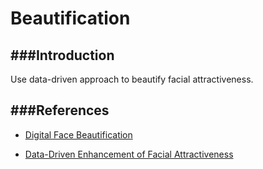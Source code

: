 # Beautification

###Introduction
---
Use data-driven approach to beautify facial attractiveness. 



###References
---
* [Digital Face Beautification](http://leyvand.com/beautification/dfb_sketch.pdf)

* [Data-Driven Enhancement of Facial Attractiveness](https://www.google.com.tw/url?sa=t&rct=j&q=&esrc=s&source=web&cd=2&cad=rja&uact=8&ved=0ahUKEwixmK_S4M7MAhXLjpQKHRHuCUQQFggnMAE&url=http%3A%2F%2Fleyvand.com%2Fbeautification2008%2Fattractiveness2008.pdf&usg=AFQjCNF3l0RhstYfcWJuLJRSsfp6TyiZbQ&sig2=CflwAlPZLbQHbJmONunHzQ)
